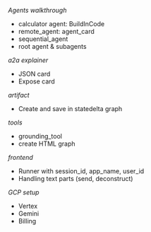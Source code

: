 *Agents walkthrough*
- calculator agent: BuildInCode
- remote_agent: agent_card
- sequential_agent
- root agent & subagents

*a2a explainer*
- JSON card
- Expose card

*artifact*
- Create and save in statedelta graph

*tools*
- grounding_tool
- create HTML graph


*frontend*
- Runner with session_id, app_name, user_id
- Handling text parts (send, deconstruct)

*GCP setup*
- Vertex
- Gemini
- Billing